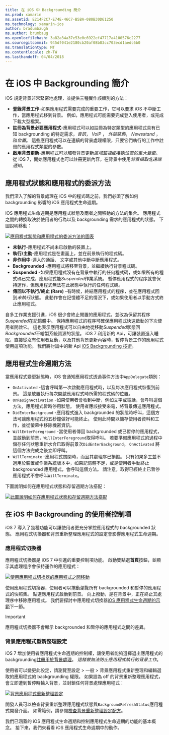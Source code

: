 ```yaml
---
title: 在 iOS 中 Backgrounding 簡介
ms.prod: xamarin
ms.assetid: E214F2C7-E74E-46C7-B5BA-080B30D61250
ms.technology: xamarin-ios
author: bradumbaugh
ms.author: brumbaug
ms.openlocfilehash: 3a82a34a37e53e0c6922ef47717a4100576c2277
ms.sourcegitcommit: 945df041e2180cb20af08b83cc703ecd1aedc6b0
ms.translationtype: MT
ms.contentlocale: zh-TW
ms.lasthandoff: 04/04/2018
---
```

# <a name="introduction-to-backgrounding-in-ios"></a>在 iOS 中 Backgrounding 簡介

iOS 規定背景非常緊密地處理，並提供三種實作該類別的方法：

-  **登錄背景工作**-如果應用程式需要完成的重要工作，它可以要求 iOS 不中斷工作，當應用程式移到背景。 例如，應用程式可能需要完成登入使用者，或完成下載大型檔案。
-  **註冊為背景必要應用程式**-應用程式可以如註冊為特定類型的應用程式具有已知 backgrounding 的特定需求，*音訊*， *VoIP* ， *外部裝飾*， *Newsstand* ，和*位置*。 這些應用程式可以在連續的背景處理權限，只要它們執行的工作中註冊的應用程式類型的參數。
-  **啟用背景更新**-應用程式可以觸發背景更新*區域監視*或接聽*位置的重大變更*。 從 iOS 7，開始應用程式也可以註冊更新內容，在背景中使用*背景擷取*或*遠端通知*。


## <a name="application-states-and-application-delegate-methods"></a>應用程式狀態和應用程式的委派方法

我們深入了解的背景處理在 iOS 中的程式碼之前，我們必須了解如何 backgrounding 影響的 iOS 應用程式生命週期。

IOS 應用程式生命週期是應用程式狀態及兩者之間移動的方法的集合。 應用程式之間的轉換取決於使用者的行為以及 backgrounding 需求的應用程式的狀態。 下圖說明移動：

 [![](introduction-to-backgrounding-in-ios-images/applicationlifecycle-.png "應用程式狀態和應用程式的委派方法的圖表")](introduction-to-backgrounding-in-ios-images/applicationlifecycle-.png#lightbox)

-  **未執行**-應用程式不尚未已啟動的裝置上。
-  **執行/主動**-應用程式是在畫面上，並在前景執行的程式碼。
-  **非作用中**-連入的通話、 文字或其他中斷中斷應用程式。
-  **Backgrounded** -應用程式將移至背景，並繼續執行背景程式碼。
-  **Suspended** -如果應用程式沒有在背景中執行的任何程式碼，或如果所有的程式碼已完成，應用程式能*Suspended*作業系統。 暫停應用程式的程序就會保持運作，但應用程式無法在此狀態中執行的任何程式碼。
-  **傳回以不執行/終止 (Rare)** -有時候，終結應用程式的程序，並在應用程式回到*未執行*狀態。 此動作會在記憶體不足的情況下，或如果使用者以手動方式終止應用程式。


自多工作業支援引進，iOS 很少會終止閒置的應用程式，並改為保留其程序*Suspended*在記憶體中。 保持應用程式的程序可確保應用程式快速啟動的下次使用者開啟它。 這也表示應用程式可以自由地從移動*Suspended*狀態回*Backgrounded*不繪製系統資源的狀態。 iOS 7 利用新的 Api，可讓裝置進入睡眠，直接從沒有使用者互動，以及其他背景更新內容時，暫停背景工作的應用程式使用這項功能。 我們將討論中的新 Api [iOS Backgrounding 技術](~/ios/app-fundamentals/backgrounding/ios-backgrounding-techniques/index.md)。

## <a name="application-lifecycle-methods"></a>應用程式生命週期方法

當應用程式變更狀態時，iOS 會通知應用程式透過事件方法中`AppDelegate`類別：

-  `OnActivated` -這會呼叫第一次啟動應用程式時，以及每次應用程式恢復到前景。 這是放置執行每次開啟應用程式時所需的程式碼的位置。
-  `OnResignActivation` -如果使用者會收到中斷，例如文字或電話，會呼叫這個方法，應用程式暫時停用狀態。 使用者應該接受來電，將背景傳送應用程式。
-  `DidEnterBackground` -應用程式進入 backgrounded 的狀態時呼叫，這個方法可讓應用程式約五秒鐘做好可能終止。 使用此時間以儲存使用者資料和工作，並從螢幕中移除機密資訊。
-  `WillEnterForeground` -當使用者傳回 backgrounded 或已暫停的應用程式，並啟動到前景，`WillEnterForeground`取得呼叫。 若要準備應用程式的過程中儲存任何狀態重新水合已取得前景次`DidEnterBackground`。  `OnActivated` 將這個方法完成之後立即呼叫。
-  `WillTerminate` -應用程式關閉時，而且其處理序已損毀。 只有如果多工並不適用於裝置或作業系統版本中，如果記憶體不足，或是使用者手動終止 backgrounded 應用程式，會呼叫這個方法。 請注意，取得已經終止已暫停應用程式不會呼叫`WillTerminate`。


下圖說明如何在應用程式狀態和存留週期方法搭配：

 [![](introduction-to-backgrounding-in-ios-images/image2.png "此圖說明如何在應用程式狀態和存留週期方法搭配")](introduction-to-backgrounding-in-ios-images/image2.png#lightbox)

## <a name="user-controls-for-backgrounding-in-ios"></a>在 iOS 中 Backgrounding 的使用者控制項

iOS 7 導入了幾種功能可以讓使用者更充分掌控應用程式的 backgrounded 狀態。 應用程式切換器和背景重新整理應用程式的設定會影響應用程式生命週期。

### <a name="app-switcher"></a>應用程式切換器

應用程式切換器是 iOS 7 中引進的重要控制項功能。 啟動雙點選**首頁**按鈕，並顯示其處理程序會保持運作的應用程式：

 [![](introduction-to-backgrounding-in-ios-images/app-switcher-.png "使用應用程式切換器的應用程式之間移動")](introduction-to-backgrounding-in-ios-images/app-switcher-.png#lightbox)

使用應用程式切換器，使用者可以捲動瀏覽所有 backgrounded 和暫停的應用程式的快照集。 點選應用程式啟動到前景。 向上撥動，是在背景中，正在終止其處理序中移除應用程式。 我們要探討中應用程式切換器[iOS 應用程式生命週期的示範](~/ios/app-fundamentals/backgrounding/application-lifecycle-demo.md)下一節。

> [!IMPORTANT]
> 應用程式切換器不會顯示 backgrounded 和暫停的應用程式之間的差異。



### <a name="background-app-refresh-settings"></a>背景應用程式重新整理設定

iOS 7 增加使用者應用程式生命週期的控制權，讓使用者能夠選擇退出應用程式的 backgrounding[註冊用於背景處理](~/ios/app-fundamentals/backgrounding/ios-backgrounding-techniques/registering-applications-to-run-in-background.md)。 *這樣做無法防止應用程式執行的背景工作*。

使用者可以變更此設定，請瀏覽至<span class="uiitem">設定 > 一般 > 背景應用程式重新整理</span>和編輯選取的應用程式的 backgrounding 權限。 如果設為 off 的背景重新整理應用程式，會立即遭到暫停時輸入背景，並封鎖任何背景處理應用程式：

 [![](introduction-to-backgrounding-in-ios-images/settings-.png "背景應用程式重新整理設定")](introduction-to-backgrounding-in-ios-images/settings-.png#lightbox)

開發人員可以檢查背景重新整理應用程式狀態與`BackgroundRefreshStatus`應用程式開發介面。 如需範例，請參閱[檢查背景重新整理設定配方](https://developer.xamarin.com/recipes/ios/multitasking/check_background_refresh_setting/)。

我們已涵蓋的 iOS 應用程式生命週期和控制應用程式生命週期的功能的基本概念。 接下來，我們來看看 iOS 應用程式生命週期中的動作。

